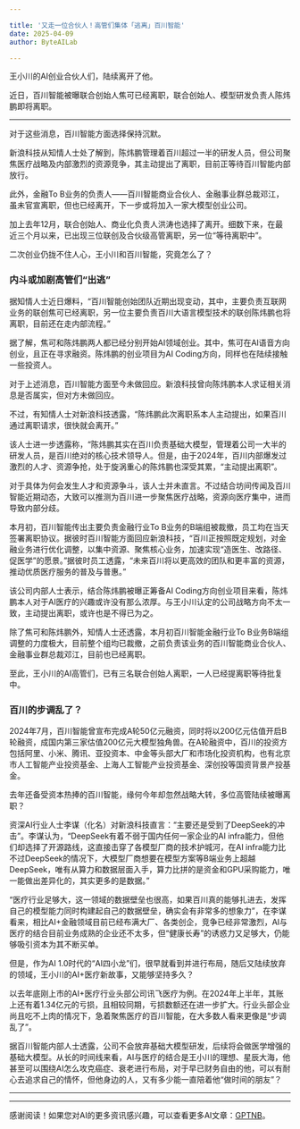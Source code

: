 ```yaml
---

title: '又走一位合伙人！高管们集体「逃离」百川智能'
date: 2025-04-09
author: ByteAILab

---
```


王小川的AI创业合伙人们，陆续离开了他。

近日，百川智能被曝联合创始人焦可已经离职，联合创始人、模型研发负责人陈炜鹏即将离职。

---
对于这些消息，百川智能方面选择保持沉默。

新浪科技从知情人士处了解到，陈炜鹏管理着百川超过一半的研发人员，但公司聚焦医疗战略及内部激烈的资源竞争，其主动提出了离职，目前正等待百川智能内部放行。

此外，金融To B业务的负责人——百川智能商业合伙人、金融事业群总裁邓江，虽未官宣离职，但也已经离开，下一步或将加入一家大模型创业公司。

加上去年12月，联合创始人、商业化负责人洪涛也选择了离开。细数下来，在最近三个月以来，已出现三位联创及合伙级高管离职，另一位“等待离职中”。

二次创业仍拢不住人心，王小川和百川智能，究竟怎么了？

### 内斗或加剧高管们“出逃”

据知情人士近日爆料，“百川智能创始团队近期出现变动，其中，主要负责互联网业务的联创焦可已经离职，另一位主要负责百川大语言模型技术的联创陈炜鹏也将离职，目前还在走内部流程。”

据了解，焦可和陈炜鹏两人都已经分别开始AI领域创业。其中，焦可在AI语音方向创业，且正在寻求融资。陈炜鹏的创业项目为AI Coding方向，同样也在陆续接触一些投资人。

对于上述消息，百川智能方面至今未做回应。新浪科技曾向陈炜鹏本人求证相关消息是否属实，但对方未做回应。

不过，有知情人士对新浪科技透露，“陈炜鹏此次离职系本人主动提出，如果百川通过离职请求，很快就会离开。”

该人士进一步透露称，“陈炜鹏其实在百川负责基础大模型，管理着公司一大半的研发人员，是百川绝对的核心技术领导人。但是，由于2024年，百川内部爆发过激烈的人才、资源争抢，处于旋涡重心的陈炜鹏也深受其累，“主动提出离职”。

对于具体为何会发生人才和资源争斗，该人士并未直言。不过结合坊间传闻及百川智能近期动态，大致可以推测为百川进一步聚焦医疗战略，资源向医疗集中，进而导致内部分歧。

本月初，百川智能传出主要负责金融行业To B业务的B端组被裁撤，员工均在当天签署离职协议。据彼时百川智能方面回应新浪科技，“百川正按照既定规划，对金融业务进行优化调整，以集中资源、聚焦核心业务，加速实现“造医生、改路径、促医学”的愿景。”据彼时员工透露，“未来百川将以更高效的团队和更丰富的资源，推动优质医疗服务的普及与普惠。”

该公司内部人士表示，结合陈炜鹏被曝正筹备AI Coding方向创业项目来看，陈炜鹏本人对于AI医疗的兴趣或许没有那么浓厚。与王小川认定的公司战略方向不太一致，主动提出离职，或许也是不得已为之。

除了焦可和陈炜鹏外，知情人士还透露，本月初百川智能金融行业To B业务B端组调整的力度极大，目前整个组均已裁撤，之前负责该业务的百川智能商业合伙人、金融事业群总裁邓江，目前也已经离职。

至此，王小川的AI高管们，已有三名联合创始人离职，一人已经提离职等待批复中。

### 百川的步调乱了？

2024年7月，百川智能曾宣布完成A轮50亿元融资，同时将以200亿元估值开启B轮融资，成国内第三家估值200亿元大模型独角兽。在A轮融资中，百川的投资方包括阿里、小米、腾讯、亚投资本、中金等头部大厂和市场化投资机构，也有北京市人工智能产业投资基金、上海人工智能产业投资基金、深创投等国资背景产投基金。

去年还备受资本热捧的百川智能，缘何今年却忽然战略大转，多位高管陆续被曝离职？

资深AI行业人士李谋（化名）对新浪科技直言：“主要还是受到了DeepSeek的冲击”。李谋认为，“DeepSeek有着不弱于国内任何一家企业的AI infra能力，但他们却选择了开源路线，这直接击穿了各模型厂商的技术护城河，在AI infra能力比不过DeepSeek的情况下，大模型厂商想要在模型方案等B端业务上超越DeepSeek，唯有从算力和数据层面入手，算力比拼的是资金和GPU采购能力，唯一能做出差异化的，其实更多的是数据。”

“医疗行业足够大，这一领域的数据壁垒也很高，如果百川真的能够扎进去，发挥自己的模型能力同时构建起自己的数据壁垒，确实会有非常多的想象力”，在李谋看来，相比AI+金融领域目前已经布满大厂、各类创企，竞争已经非常激烈，AI与医疗的结合目前业务成熟的企业还不太多，但“健康长寿”的诱惑力又足够大，仍能够吸引资本为其不断买单。

但是，作为AI 1.0时代的“AI四小龙”们，很早就看到并进行布局，随后又陆续放弃的领域，王小川的AI+医疗新故事，又能够坚持多久？

以去年底刚上市的AI+医疗行业头部公司讯飞医疗为例。在2024年上半年，其账上还有着1.34亿元的亏损，且相较同期，亏损数额还在进一步扩大。行业头部企业尚且吃不上肉的情况下，急着聚焦医疗的百川智能，在大多数人看来更像是“步调乱了”。

据百川智能内部人士透露，公司不会放弃基础大模型研发，后续将会做医学增强的基础大模型。从长的时间线来看，AI与医疗的结合是王小川的理想、星辰大海，他甚至可以围绕AI怎么攻克癌症、衰老进行布局，对于早已财务自由的他，可以有耐心去追求自己的情怀，但他身边的人，又有多少能一直陪着他“做时间的朋友”？

---
---
感谢阅读！如果您对AI的更多资讯感兴趣，可以查看更多AI文章：[GPTNB](https://gptnb.com)。